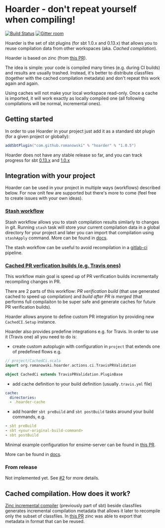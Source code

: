 # Hoarder - don't repeat yourself when compiling!

[![Build Status](https://api.travis-ci.org/romanowski/hoarder.png?branch=master)](https://travis-ci.org/romanowski/hoarder)
[![Gitter room](https://badges.gitter.im/sbt_hoarder/Lobby.svg)](https://gitter.im/sbt_hoarder/Lobby?utm_source=badge&utm_medium=badge&utm_campaign=pr-badge&utm_content=badge)

Hoarder is the set of sbt plugins (for sbt 1.0.x and 0.13.x) that allows you to reuse compilation data from other workspaces (aka. _Cached compilation_).

Hoarder is based on zinc (from [this PR](https://github.com/romanowski/zinc/pull/2)). 

The idea is simple: your code is compiled many times (e.g. during CI builds) and results are usually trashed. Instead, it's better to distribute classfiles (together with the cached compilation metadata) and don't repeat this work again and again.

Using caches will not make your local workspace read-only. Once a cache is imported, it will work exactly as locally compiled one (all following compilations will be normal, incremental ones).


## Getting started

In order to use Hoarder in your project just add it as a standard sbt plugin (for a given project or globally):

```scala
addSbtPlugin("com.github.romanowski" % "hoarder" % "1.0.5")
```

Hoarder does not have any stable release so far, and you can track progress for sbt [0.13.x](https://github.com/romanowski/hoarder/milestone/1) and [1.0.x](https://github.com/romanowski/hoarder/milestone/2)

## Integration with your project

Hoarder can be used in your project in multiple ways (workflows) described below. For now onlt few are supported but there's more to come (feel free to create issues with your own ideas).

### [Stash workflow](docs/stash.md)

Stash workflow allows you to stash compilation results similarly to changes in git.
Running `stash` task will store your current compilation data in a global directory for your project and later you can import that compilation using `stashApply` command. More can be found in [docs](docs/stash.md).

The stash workflow can be useful to avoid recompilation in
a [gitlab-ci](docs/gitlab-ci.md) pipeline.

### [Cached PR verfication builds (e.g. Travis ones)](docs/prVerification.md)

This workflow main goal is speed up of PR verification builds incrementally recompiling changes in PR. 

There are 2 parts of this workflow: *PR verification build* (that use generated cached to speed up compilation) and *build after PR is merged* (that performs full compilaiton to be super safe and generate caches for future PR verification builds).

Hoarder allows anyone to define custom PR integration by providing new `CachedCI.Setup` instance.

Hoarder also provides predefine integrations e.g. for Travis. In order to use it (Travis one) all you need to do is:
 * create custom autoplugin with configuration in `project` that extends one of predefined flows e.g. 
 ```scala
// project/CachedCi.scala
import org.romanowski.hoarder.actions.ci.TravisPRValidation
 
object CachedCi extends TravisPRValidation.PluginBase 
```
 * add cache definition to your build definition (usually`.travis.yml` file)
```yaml
cache:
  directories:
  - .hoarder-cache
```
 * add hoarder `sbt preBuild` and `sbt postBuild` tasks around your build commands, e.g.
 ```yaml
 - sbt preBuild 
 - sbt <your-original-build-command>
 - sbt postBuild
 ```

Minimal example configuration for ensime-server can be found in [this PR](https://github.com/romanowski/ensime-server/pull/1).
 
More can be found in [docs](docs/prVerification.md).

### From release

Not implemented yet. See [#2](https://github.com/romanowski/hoarder/issues/2) for more details.


## Cached compilation. How does it work?

[Zinc incremental compiler](https://github.com/sbt/zinc/) (previously part of sbt) beside classfiles generates incremental compilation metadata that allows it later to recompile only the subset of classfiles. In [this PR](https://github.com/romanowski/zinc/pull/2) zinc was able to export that metadata in format that can be reused.

 


